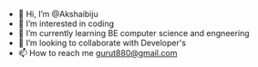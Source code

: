- 👋 Hi, I’m @Akshaibiju
- 👀 I’m interested in coding
- 🌱 I’m currently learning BE computer science and engneering 
- 💞️ I’m looking to collaborate with Developer's 
- 📫 How to reach me gurut880@gmail.com 

<!---
Akshaibiju/Akshaibiju is a ✨ special ✨ repository because its `README.md` (this file) appears on your GitHub profile.
You can click the Preview link to take a look at your changes.
--->

